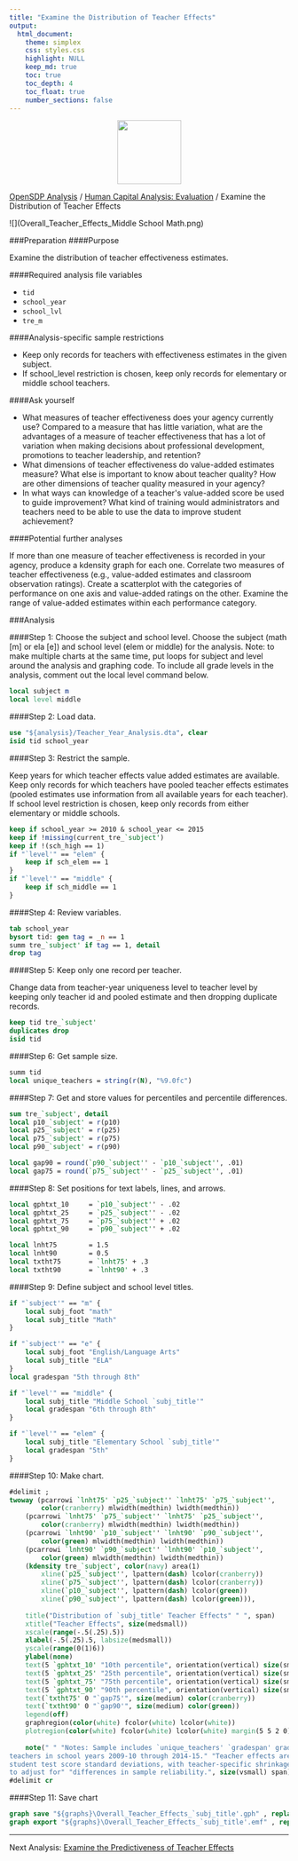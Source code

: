 ```yaml
---
title: "Examine the Distribution of Teacher Effects"
output: 
  html_document:
    theme: simplex
    css: styles.css
    highlight: NULL
    keep_md: true
    toc: true
    toc_depth: 4
    toc_float: true
    number_sections: false
---
```






<div class="navbar navbar-default navbar-fixed-top" id="logo">
<div class="container">
<img src="OpenSDP-Banner_crimson.jpg" style="display: block; margin: 0 auto; height: 115px;">
</div>
</div>

[OpenSDP Analysis](http://opensdp.github.io/analysis) / [Human Capital Analysis: Evaluation](Human_Capital_Analysis_Evaluation.html) / Examine the Distribution of Teacher Effects

![](Overall_Teacher_Effects_Middle School Math.png)


###Preparation
####Purpose

Examine the distribution of teacher effectiveness estimates. 

####Required analysis file variables

 - `tid`
 - `school_year`
 - `school_lvl`
 - `tre_m`


####Analysis-specific sample restrictions

 - Keep only records for teachers with effectiveness estimates in the given subject. 
 - If school_level restriction is chosen, keep only records for elementary or middle school teachers. 
 
 
####Ask yourself
 
- What measures of teacher effectiveness does your agency currently use? Compared to a measure that has little variation, what are the advantages of a measure of teacher effectiveness that has a lot of variation when making decisions about professional development, promotions to teacher leadership, and retention? 
 - What dimensions of teacher effectiveness do value-added estimates measure? What else is important to know about teacher quality? How are other dimensions of teacher quality measured in your agency? 
 - In what ways can knowledge of a teacher's value-added score be used to guide improvement? What kind of training would administrators and teachers need to be able to use the data to improve student achievement? 
 
####Potential further analyses

If more than one measure of teacher effectiveness is recorded in your agency, produce a kdensity graph for each one. Correlate two measures of teacher effectiveness (e.g., value-added estimates and classroom observation ratings). Create a scatterplot with the categories of performance on one axis and value-added ratings on the other. Examine the range of value-added estimates within each performance category. 

###Analysis

####Step 1: Choose the subject and school level. 
Choose the subject (math [m] or ela [e]) and school level (elem or middle) for the analysis. Note: to make multiple charts at the same time, put loops for subject and level around the analysis and graphing code. To include all grade levels in the analysis, comment out the local level command below.


```stata
local subject m
local level middle
```

####Step 2: Load data.


```stata
use "${analysis}/Teacher_Year_Analysis.dta", clear
isid tid school_year
```

####Step 3: Restrict the sample.

Keep years for which teacher effects value added estimates are available. Keep only records for which teachers have pooled teacher effects estimates (pooled estimates use information from all available years for each teacher). If school level restriction is chosen, keep only records from either elementary or middle schools.


```stata
keep if school_year >= 2010 & school_year <= 2015
keep if !missing(current_tre_`subject')
keep if !(sch_high == 1)
if "`level'" == "elem" {	
	keep if sch_elem == 1
}
if "`level'" == "middle" {
	keep if sch_middle == 1
}
```

####Step 4: Review variables.


```stata
tab school_year
bysort tid: gen tag = _n == 1
summ tre_`subject' if tag == 1, detail
drop tag
```


####Step 5: Keep only one record per teacher.

Change data from teacher-year uniqueness level to teacher level by keeping only teacher id and pooled estimate and then dropping duplicate records.


```stata
keep tid tre_`subject'
duplicates drop 
isid tid
```

####Step 6: Get sample size.


```stata
summ tid
local unique_teachers = string(r(N), "%9.0fc")
```

####Step 7: Get and store values for percentiles and percentile differences. 


```stata
sum tre_`subject', detail
local p10_`subject' = r(p10)
local p25_`subject' = r(p25)
local p75_`subject' = r(p75)
local p90_`subject' = r(p90)

local gap90 = round(`p90_`subject'' - `p10_`subject'', .01)
local gap75 = round(`p75_`subject'' - `p25_`subject'', .01)
```

####Step 8: Set positions for text labels, lines, and arrows.


```stata
local gphtxt_10		= `p10_`subject'' - .02
local gphtxt_25		= `p25_`subject'' - .02
local gphtxt_75		= `p75_`subject'' + .02
local gphtxt_90		= `p90_`subject'' + .02

local lnht75		= 1.5
local lnht90		= 0.5
local txtht75		= `lnht75' + .3
local txtht90		= `lnht90' + .3
```

####Step 9: Define subject and school level titles.


```stata
if "`subject'" == "m" {
	local subj_foot "math"
	local subj_title "Math"
}

if "`subject'" == "e" {
	local subj_foot "English/Language Arts"
	local subj_title "ELA"
}
local gradespan "5th through 8th"

if "`level'" == "middle" {
	local subj_title "Middle School `subj_title'"
	local gradespan "6th through 8th"
}

if "`level'" == "elem" {
	local subj_title "Elementary School `subj_title'"
	local gradespan "5th"
}
```

####Step 10: Make chart.


```stata
#delimit ;
twoway (pcarrowi `lnht75' `p25_`subject'' `lnht75' `p75_`subject'',
		color(cranberry) mlwidth(medthin) lwidth(medthin))
	(pcarrowi `lnht75' `p75_`subject'' `lnht75' `p25_`subject'',
		color(cranberry) mlwidth(medthin) lwidth(medthin))
	(pcarrowi `lnht90' `p10_`subject'' `lnht90' `p90_`subject'',
		color(green) mlwidth(medthin) lwidth(medthin))
	(pcarrowi `lnht90' `p90_`subject'' `lnht90' `p10_`subject'',
		color(green) mlwidth(medthin) lwidth(medthin))
	(kdensity tre_`subject', color(navy) area(1) 
		xline(`p25_`subject'', lpattern(dash) lcolor(cranberry))
		xline(`p75_`subject'', lpattern(dash) lcolor(cranberry))
		xline(`p10_`subject'', lpattern(dash) lcolor(green))
		xline(`p90_`subject'', lpattern(dash) lcolor(green))),
		
	title("Distribution of `subj_title' Teacher Effects" " ", span)
	xtitle("Teacher Effects", size(medsmall))
	xscale(range(-.5(.25).5))
	xlabel(-.5(.25).5, labsize(medsmall))
	yscale(range(0(1)6))
	ylabel(none)
	text(5 `gphtxt_10' "10th percentile", orientation(vertical) size(small))
	text(5 `gphtxt_25' "25th percentile", orientation(vertical) size(small))
	text(5 `gphtxt_75' "75th percentile", orientation(vertical) size(small))
	text(5 `gphtxt_90' "90th percentile", orientation(vertical) size(small))
	text(`txtht75' 0 "`gap75'", size(medium) color(cranberry))
	text(`txtht90' 0 "`gap90'", size(medium) color(green))
	legend(off)
	graphregion(color(white) fcolor(white) lcolor(white))
	plotregion(color(white) fcolor(white) lcolor(white) margin(5 5 2 0))
	
	note(" " "Notes: Sample includes `unique_teachers' `gradespan' grade `subj_foot'
teachers in school years 2009-10 through 2014-15." "Teacher effects are measured in
student test score standard deviations, with teacher-specific shrinkage factors applied
to adjust for" "differences in sample reliability.", size(vsmall) span);
#delimit cr	
```

####Step 11: Save chart


```stata
graph save "${graphs}\Overall_Teacher_Effects_`subj_title'.gph" , replace
graph export "${graphs}\Overall_Teacher_Effects_`subj_title'.emf" , replace
```



---

Next Analysis: [Examine the Predictiveness of Teacher Effects](Predictive_Teacher_Effects_Average.html)

